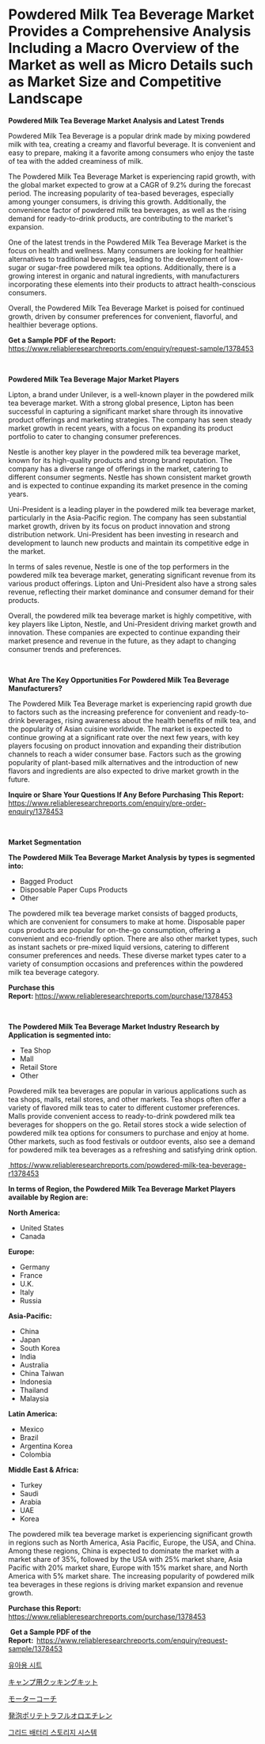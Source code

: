 <p><h1>Powdered Milk Tea Beverage Market Provides a Comprehensive Analysis Including a Macro Overview of the Market as well as Micro Details such as Market Size and Competitive Landscape</h1></p><p><strong>Powdered Milk Tea Beverage Market Analysis and Latest Trends</strong></p>
<p><p>Powdered Milk Tea Beverage is a popular drink made by mixing powdered milk with tea, creating a creamy and flavorful beverage. It is convenient and easy to prepare, making it a favorite among consumers who enjoy the taste of tea with the added creaminess of milk.</p><p>The Powdered Milk Tea Beverage Market is experiencing rapid growth, with the global market expected to grow at a CAGR of 9.2% during the forecast period. The increasing popularity of tea-based beverages, especially among younger consumers, is driving this growth. Additionally, the convenience factor of powdered milk tea beverages, as well as the rising demand for ready-to-drink products, are contributing to the market's expansion.</p><p>One of the latest trends in the Powdered Milk Tea Beverage Market is the focus on health and wellness. Many consumers are looking for healthier alternatives to traditional beverages, leading to the development of low-sugar or sugar-free powdered milk tea options. Additionally, there is a growing interest in organic and natural ingredients, with manufacturers incorporating these elements into their products to attract health-conscious consumers.</p><p>Overall, the Powdered Milk Tea Beverage Market is poised for continued growth, driven by consumer preferences for convenient, flavorful, and healthier beverage options.</p></p>
<p><strong>Get a Sample PDF of the Report:&nbsp;</strong> <a href="https://www.reliableresearchreports.com/enquiry/request-sample/1378453">https://www.reliableresearchreports.com/enquiry/request-sample/1378453</a></p>
<p>&nbsp;</p>
<p><strong>Powdered Milk Tea Beverage Major Market Players</strong></p>
<p><p>Lipton, a brand under Unilever, is a well-known player in the powdered milk tea beverage market. With a strong global presence, Lipton has been successful in capturing a significant market share through its innovative product offerings and marketing strategies. The company has seen steady market growth in recent years, with a focus on expanding its product portfolio to cater to changing consumer preferences.</p><p>Nestle is another key player in the powdered milk tea beverage market, known for its high-quality products and strong brand reputation. The company has a diverse range of offerings in the market, catering to different consumer segments. Nestle has shown consistent market growth and is expected to continue expanding its market presence in the coming years.</p><p>Uni-President is a leading player in the powdered milk tea beverage market, particularly in the Asia-Pacific region. The company has seen substantial market growth, driven by its focus on product innovation and strong distribution network. Uni-President has been investing in research and development to launch new products and maintain its competitive edge in the market.</p><p>In terms of sales revenue, Nestle is one of the top performers in the powdered milk tea beverage market, generating significant revenue from its various product offerings. Lipton and Uni-President also have a strong sales revenue, reflecting their market dominance and consumer demand for their products.</p><p>Overall, the powdered milk tea beverage market is highly competitive, with key players like Lipton, Nestle, and Uni-President driving market growth and innovation. These companies are expected to continue expanding their market presence and revenue in the future, as they adapt to changing consumer trends and preferences.</p></p>
<p>&nbsp;</p>
<p><strong>What Are The Key Opportunities For Powdered Milk Tea Beverage Manufacturers?</strong></p>
<p><p>The Powdered Milk Tea Beverage market is experiencing rapid growth due to factors such as the increasing preference for convenient and ready-to-drink beverages, rising awareness about the health benefits of milk tea, and the popularity of Asian cuisine worldwide. The market is expected to continue growing at a significant rate over the next few years, with key players focusing on product innovation and expanding their distribution channels to reach a wider consumer base. Factors such as the growing popularity of plant-based milk alternatives and the introduction of new flavors and ingredients are also expected to drive market growth in the future.</p></p>
<p><strong>Inquire or Share Your Questions If Any Before Purchasing This Report:</strong> <a href="https://www.reliableresearchreports.com/enquiry/pre-order-enquiry/1378453">https://www.reliableresearchreports.com/enquiry/pre-order-enquiry/1378453</a></p>
<p>&nbsp;</p>
<p><strong>Market Segmentation</strong></p>
<p><strong>The Powdered Milk Tea Beverage Market Analysis by types is segmented into:</strong></p>
<p><ul><li>Bagged Product</li><li>Disposable Paper Cups Products</li><li>Other</li></ul></p>
<p><p>The powdered milk tea beverage market consists of bagged products, which are convenient for consumers to make at home. Disposable paper cups products are popular for on-the-go consumption, offering a convenient and eco-friendly option. There are also other market types, such as instant sachets or pre-mixed liquid versions, catering to different consumer preferences and needs. These diverse market types cater to a variety of consumption occasions and preferences within the powdered milk tea beverage category.</p></p>
<p><strong>Purchase this Report:&nbsp;</strong><a href="https://www.reliableresearchreports.com/purchase/1378453">https://www.reliableresearchreports.com/purchase/1378453</a></p>
<p>&nbsp;</p>
<p><strong>The Powdered Milk Tea Beverage Market Industry Research by Application is segmented into:</strong></p>
<p><ul><li>Tea Shop</li><li>Mall</li><li>Retail Store</li><li>Other</li></ul></p>
<p><p>Powdered milk tea beverages are popular in various applications such as tea shops, malls, retail stores, and other markets. Tea shops often offer a variety of flavored milk teas to cater to different customer preferences. Malls provide convenient access to ready-to-drink powdered milk tea beverages for shoppers on the go. Retail stores stock a wide selection of powdered milk tea options for consumers to purchase and enjoy at home. Other markets, such as food festivals or outdoor events, also see a demand for powdered milk tea beverages as a refreshing and satisfying drink option.</p></p>
<p><a href="https://www.reliableresearchreports.com/powdered-milk-tea-beverage-r1378453">&nbsp;https://www.reliableresearchreports.com/powdered-milk-tea-beverage-r1378453</a></p>
<p><strong>In terms of Region, the Powdered Milk Tea Beverage Market Players available by Region are:</strong></p>
<p>
    <p> <strong> North America: </strong>
        <ul>
            <li>United States</li>
            <li>Canada</li>
        </ul>
        </p> 
    <p> <strong> Europe: </strong>
        <ul>
            <li>Germany</li>
            <li>France</li>
            <li>U.K.</li>
            <li>Italy</li>
            <li>Russia</li>
        </ul>
        </p> 
    <p> <strong> Asia-Pacific: </strong>
        <ul>
            <li>China</li>
            <li>Japan</li>
            <li>South Korea</li>
            <li>India</li>
            <li>Australia</li>
            <li>China Taiwan</li>
            <li>Indonesia</li>
            <li>Thailand</li>
            <li>Malaysia</li>
        </ul>
        </p> 
    <p> <strong> Latin America: </strong>
        <ul>
            <li>Mexico</li>
            <li>Brazil</li>
            <li>Argentina Korea</li>
            <li>Colombia</li>
        </ul>
        </p> 
    <p> <strong> Middle East & Africa: </strong>
        <ul>
            <li>Turkey</li>
            <li>Saudi</li>
            <li>Arabia</li>
            <li>UAE</li>
            <li>Korea</li>
        </ul>
    </p>
    </p>
<p><p>The powdered milk tea beverage market is experiencing significant growth in regions such as North America, Asia Pacific, Europe, the USA, and China. Among these regions, China is expected to dominate the market with a market share of 35%, followed by the USA with 25% market share, Asia Pacific with 20% market share, Europe with 15% market share, and North America with 5% market share. The increasing popularity of powdered milk tea beverages in these regions is driving market expansion and revenue growth.</p></p>
<p><strong>Purchase this Report: </strong><a href="https://www.reliableresearchreports.com/purchase/1378453">https://www.reliableresearchreports.com/purchase/1378453</a></p>
<p>&nbsp;<strong>Get a Sample PDF of the Report:&nbsp;&nbsp;</strong><a href="https://www.reliableresearchreports.com/enquiry/request-sample/1378453">https://www.reliableresearchreports.com/enquiry/request-sample/1378453</a></p>
<p><strong></strong></p>
<p><p><a href="https://medium.com/@juliastanley2022/%EC%98%81%EC%95%84-%EC%8B%9C%ED%8A%B8-%EC%8B%9C%EC%9E%A5-%ED%8A%B8%EB%A0%8C%EB%93%9C-%EB%B0%8F-%EC%8B%9C%EC%9E%A5-%EB%B6%84%EC%84%9D%EC%9D%80-2024-2031%EB%85%84-%EA%B8%B0%EA%B0%84%EC%9D%84-%EB%8C%80%EC%83%81%EC%9C%BC%EB%A1%9C-%EC%98%88%EC%B8%A1%EB%90%98%EC%97%88%EC%8A%B5%EB%8B%88%EB%8B%A4-ee0157bba322">유아용 시트</a></p><p><a href="https://medium.com/@luckeycorbin/%E3%82%AD%E3%83%A3%E3%83%B3%E3%83%97%E6%96%99%E7%90%86%E3%82%AD%E3%83%83%E3%83%88%E3%81%AE%E5%B8%82%E5%A0%B4%E5%8B%95%E5%90%91%E3%81%A8%E5%B8%82%E5%A0%B4%E5%88%86%E6%9E%90%E3%81%AF-2024%E5%B9%B4%E3%81%8B%E3%82%892031%E5%B9%B4%E3%81%BE%E3%81%A7%E3%81%AE%E6%9C%9F%E9%96%93%E3%81%AB%E4%BA%88%E6%B8%AC%E3%81%95%E3%82%8C%E3%81%A6%E3%81%84%E3%81%BE%E3%81%99-b6ccdf14a4d5">キャンプ用クッキングキット</a></p><p><a href="https://medium.com/@lonnierami89675202/%E3%83%A2%E3%83%BC%E3%82%BF%E3%83%BC%E3%82%B3%E3%83%BC%E3%83%81%E5%B8%82%E5%A0%B4%E3%83%AC%E3%83%9D%E3%83%BC%E3%83%88%E3%81%AF-%E3%81%93%E3%81%AE%E5%B8%82%E5%A0%B4%E3%81%AE%E6%9C%80%E6%96%B0%E3%83%88%E3%83%AC%E3%83%B3%E3%83%89%E3%81%A8%E6%88%90%E9%95%B7%E6%A9%9F%E4%BC%9A%E3%82%92%E6%98%8E%E3%82%89%E3%81%8B%E3%81%AB%E3%81%97%E3%81%A6%E3%81%84%E3%81%BE%E3%81%99-9faa8345d4c1">モーターコーチ</a></p><p><a href="https://github.com/SarahFahey88/Market-Research-Report-List-1/blob/main/967167819465.md">発泡ポリテトラフルオロエチレン</a></p><p><a href="https://medium.com/@maksymilianbaran1901/%EA%B7%B8%EB%A6%AC%EB%93%9C-%EB%B0%B0%ED%84%B0%EB%A6%AC-%EC%A0%80%EC%9E%A5-%EC%8B%9C%EC%8A%A4%ED%85%9C-%EC%8B%9C%EC%9E%A5-%EC%84%B1%EA%B3%B5%EC%A0%81%EC%9D%B8-%EB%B9%84%EC%A6%88%EB%8B%88%EC%8A%A4-%EC%A0%84%EB%9E%B5%EC%9D%98-%EC%97%B4%EC%87%A0-2031%EB%85%84%EA%B9%8C%EC%A7%80-%EC%98%88%EC%83%81-e0022b9561ab">그리드 배터리 스토리지 시스템</a></p></p>